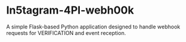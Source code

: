 # In5tagram-4PI-webh00k
A simple Flask-based Python application designed to handle webhook requests for VERIFICATION and event reception.

